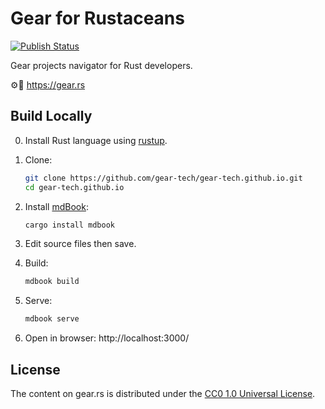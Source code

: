 # Gear for Rustaceans

[![Publish Status](https://github.com/gear-tech/gear-tech.github.io/workflows/Publish/badge.svg)](https://github.com/gear-tech/gear.rs/actions/workflows/publish.yml?query=branch%3Amaster)

Gear projects navigator for Rust developers.

⚙️🦀 https://gear.rs

## Build Locally

0. Install Rust language using [rustup](https://rustup.rs/).

1. Clone:

    ```bash
    git clone https://github.com/gear-tech/gear-tech.github.io.git
    cd gear-tech.github.io
    ```

2. Install [mdBook](https://github.com/rust-lang/mdBook):

    ```bash
    cargo install mdbook
    ```

3. Edit source files then save.

4. Build:

    ```bash
    mdbook build
    ```

5. Serve:

    ```bash
    mdbook serve
    ```

6. Open in browser: http://localhost:3000/

## License

The content on gear.rs is distributed under the [CC0 1.0 Universal License](LICENSE).

